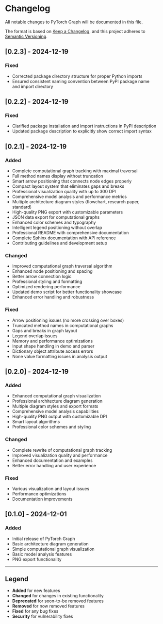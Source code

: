 # Changelog

All notable changes to PyTorch Graph will be documented in this file.

The format is based on [Keep a Changelog](https://keepachangelog.com/en/1.0.0/),
and this project adheres to [Semantic Versioning](https://semver.org/spec/v2.0.0.html).

## [0.2.3] - 2024-12-19

### Fixed
- Corrected package directory structure for proper Python imports
- Ensured consistent naming convention between PyPI package name and import directory

## [0.2.2] - 2024-12-19

### Fixed
- Clarified package installation and import instructions in PyPI description
- Updated package description to explicitly show correct import syntax

## [0.2.1] - 2024-12-19

### Added
- Complete computational graph tracking with maximal traversal
- Full method names display without truncation
- Smart arrow positioning that connects node edges properly
- Compact layout system that eliminates gaps and breaks
- Professional visualization quality with up to 300 DPI
- Comprehensive model analysis and performance metrics
- Multiple architecture diagram styles (flowchart, research paper, standard)
- High-quality PNG export with customizable parameters
- JSON data export for computational graphs
- Enhanced color schemes and typography
- Intelligent legend positioning without overlap
- Professional README with comprehensive documentation
- Complete Sphinx documentation with API reference
- Contributing guidelines and development setup

### Changed
- Improved computational graph traversal algorithm
- Enhanced node positioning and spacing
- Better arrow connection logic
- Professional styling and formatting
- Optimized rendering performance
- Updated demo script for better functionality showcase
- Enhanced error handling and robustness

### Fixed
- Arrow positioning issues (no more crossing over boxes)
- Truncated method names in computational graphs
- Gaps and breaks in graph layout
- Legend overlap issues
- Memory and performance optimizations
- Input shape handling in demo and parser
- Dictionary object attribute access errors
- None value formatting issues in analysis output

## [0.2.0] - 2024-12-19

### Added
- Enhanced computational graph visualization
- Professional architecture diagram generation
- Multiple diagram styles and export formats
- Comprehensive model analysis capabilities
- High-quality PNG output with customizable DPI
- Smart layout algorithms
- Professional color schemes and styling

### Changed
- Complete rewrite of computational graph tracking
- Improved visualization quality and performance
- Enhanced documentation and examples
- Better error handling and user experience

### Fixed
- Various visualization and layout issues
- Performance optimizations
- Documentation improvements

## [0.1.0] - 2024-12-01

### Added
- Initial release of PyTorch Graph
- Basic architecture diagram generation
- Simple computational graph visualization
- Basic model analysis features
- PNG export functionality

---

## Legend

- **Added** for new features
- **Changed** for changes in existing functionality
- **Deprecated** for soon-to-be removed features
- **Removed** for now removed features
- **Fixed** for any bug fixes
- **Security** for vulnerability fixes
